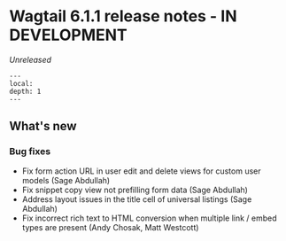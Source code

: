# Wagtail 6.1.1 release notes - IN DEVELOPMENT

_Unreleased_

```{contents}
---
local:
depth: 1
---
```

## What's new

### Bug fixes

 * Fix form action URL in user edit and delete views for custom user models (Sage Abdullah)
 * Fix snippet copy view not prefilling form data (Sage Abdullah)
 * Address layout issues in the title cell of universal listings (Sage Abdullah)
 * Fix incorrect rich text to HTML conversion when multiple link / embed types are present (Andy Chosak, Matt Westcott)
